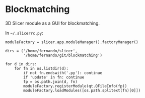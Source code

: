 # Blockmatching
3D Slicer module as a GUI for blockmatching.

In `~/.slicerrc.py`:

```
moduleFactory = slicer.app.moduleManager().factoryManager()
 
dirs = ('/home/fernando/slicer',
        '/home/fernando/git/blockmatching')

for d in dirs:
    for fn in os.listdir(d):
        if not fn.endswith('.py'): continue
        if 'update' in fn: continue
        fp = os.path.join(d, fn)
        moduleFactory.registerModule(qt.QFileInfo(fp))
        moduleFactory.loadModules([os.path.splitext(fn)[0]])
```
